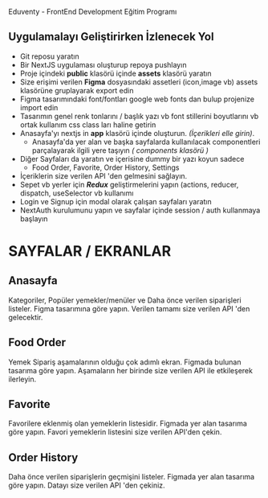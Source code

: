 Eduventy - FrontEnd Development Eğitim Programı 


## Uygulamalayı Geliştirirken İzlenecek Yol

- Git reposu yaratın
- Bir NextJS uygulaması oluşturup repoya pushlayın 
- Proje içindeki **public** klasörü içinde **assets** klasörü yaratın
- Size erişimi verilen **Figma** dosyasındaki assetleri (icon,image vb) assets klasörüne gruplayarak export edin
- Figma tasarımındaki font/fontları google web fonts dan bulup projenize import edin
- Tasarımın genel renk tonlarını / başlık yazı vb font stillerini boyutlarını vb ortak kullanım css class ları haline getirin
- Anasayfa'yı nextjs in **app** klasörü içinde oluşturun. _(İçerikleri elle girin)_.
  -  Anasayfa'da yer alan ve başka sayfalarda kullanılacak componentleri parçalayarak ilgili yere taşıyın _( components klasörü )_
- Diğer Sayfaları da yaratın ve içerisine dummy bir yazı koyun sadece 
  - Food Order, Favorite, Order History, Settings
- İçeriklerin size verilen API 'den gelmesini sağlayın.
- Sepet vb yerler için ***Redux*** geliştirmelerini yapın (actions, reducer, dispatch, useSelector vb kullanımı
- Login ve Signup için modal olarak çalışan sayfaları yaratın
- NextAuth kurulumunu yapın ve sayfalar içinde session / auth kullanmaya başlayın

# SAYFALAR / EKRANLAR

## Anasayfa
Kategoriler, Popüler yemekler/menüler ve Daha önce verilen siparişleri listeler. 
Figma tasarımına göre yapın. Verilen tamamı size verilen API 'den gelecektir. 

## Food Order
Yemek Sipariş aşamalarının olduğu çok adımlı ekran. Figmada bulunan tasarıma göre yapın.
Aşamaların her birinde size verilen API ile etkileşerek ilerleyin.

## Favorite
Favorilere eklenmiş olan yemeklerin listesidir. Figmada yer alan tasarıma göre yapın.
Favori yemeklerin listesini size verilen API'den çekin.

## Order History
Daha önce verilen siparişlerin geçmişini listeler. Figmada yer alan tasarıma göre yapın.
Datayı size verilen API 'den çekiniz.